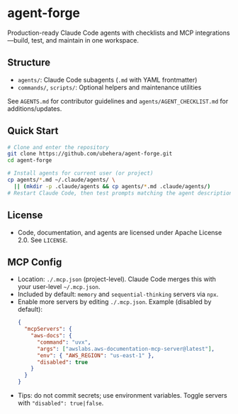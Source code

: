 # agent-forge

Production-ready Claude Code agents with checklists and MCP integrations—build, test, and maintain in one workspace.

## Structure
- `agents/`: Claude Code subagents (`.md` with YAML frontmatter)
- `commands/`, `scripts/`: Optional helpers and maintenance utilities

See `AGENTS.md` for contributor guidelines and `agents/AGENT_CHECKLIST.md` for additions/updates.

## Quick Start
```bash
# Clone and enter the repository
git clone https://github.com/ubehera/agent-forge.git
cd agent-forge

# Install agents for current user (or project)
cp agents/*.md ~/.claude/agents/ \
  || (mkdir -p .claude/agents && cp agents/*.md .claude/agents/)
# Restart Claude Code, then test prompts matching the agent description
```

## License
- Code, documentation, and agents are licensed under Apache License 2.0. See `LICENSE`.

## MCP Config
- Location: `./.mcp.json` (project-level). Claude Code merges this with your user-level `~/.mcp.json`.
- Included by default: `memory` and `sequential-thinking` servers via `npx`.
- Enable more servers by editing `./.mcp.json`. Example (disabled by default):
  ```json
  {
    "mcpServers": {
      "aws-docs": {
        "command": "uvx",
        "args": ["awslabs.aws-documentation-mcp-server@latest"],
        "env": { "AWS_REGION": "us-east-1" },
        "disabled": true
      }
    }
  }
  ```
- Tips: do not commit secrets; use environment variables. Toggle servers with `"disabled": true|false`.
